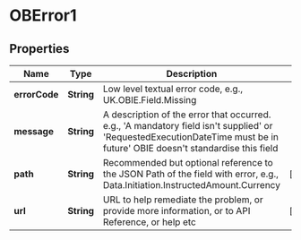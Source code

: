 

# OBError1

## Properties

Name | Type | Description | Notes
------------ | ------------- | ------------- | -------------
**errorCode** | **String** | Low level textual error code, e.g., UK.OBIE.Field.Missing | 
**message** | **String** | A description of the error that occurred. e.g., &#39;A mandatory field isn&#39;t supplied&#39; or &#39;RequestedExecutionDateTime must be in future&#39; OBIE doesn&#39;t standardise this field | 
**path** | **String** | Recommended but optional reference to the JSON Path of the field with error, e.g., Data.Initiation.InstructedAmount.Currency |  [optional]
**url** | **String** | URL to help remediate the problem, or provide more information, or to API Reference, or help etc |  [optional]



